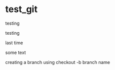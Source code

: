 # test_git

testing

testing


last time

some text

creating a branch using checkout -b branch name

